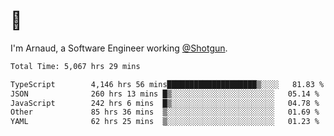 # 👋

I'm Arnaud, a Software Engineer working [@Shotgun](https://shotgun.live).

<!--START_SECTION:waka-->

```txt
Total Time: 5,067 hrs 29 mins

TypeScript        4,146 hrs 56 mins████████████████████▒░░░░   81.83 %
JSON              260 hrs 13 mins █▒░░░░░░░░░░░░░░░░░░░░░░░   05.14 %
JavaScript        242 hrs 6 mins  █▒░░░░░░░░░░░░░░░░░░░░░░░   04.78 %
Other             85 hrs 36 mins  ▒░░░░░░░░░░░░░░░░░░░░░░░░   01.69 %
YAML              62 hrs 25 mins  ▒░░░░░░░░░░░░░░░░░░░░░░░░   01.23 %
```

<!--END_SECTION:waka-->
